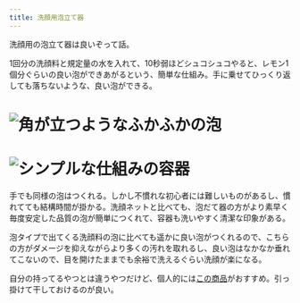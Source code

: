 ```yaml
---
title: 洗顔用泡立て器
---
```

洗顔用の泡立て器は良いぞって話。

1回分の洗顔料と規定量の水を入れて、10秒弱ほどシュコシュコやると、レモン1個分ぐらいの良い泡ができあがるという、簡単な仕組み。手に乗せてひっくり返しても落ちないような、良い泡ができる。

![](https://lh3.googleusercontent.com/JW7Qt0zKjvsQ37aVOYPur5M8jb52Kh7F_7nt0hnKYDdAc-Gvfy4RAYzVODfb7aQYsyH-Gun4OmLlKsR6bfnwe86OW4L2a58M2jZz24fcQKl7EeMiY1poFLoneM7ZwXr6Y2nzmSYH3tDTVamEkVJ7xU7W22ZCsyiOkOGqxapvxxrPOrtVlqIOh2OVbvBi "角が立つようなふかふかの泡")
===================================================================================================================================================================================================================================================

![](https://lh5.googleusercontent.com/nZ8n-VMufuowR6LaRqmaxg9ggKn5n_WOkUgK7w-w0c0g4nkbizGYZNJrZsuapGWGLW8Rzc5LdScsZr9O_WbswWu4H2y5QN0WnhWMyqH307RT9SkC7yse96oBdchYeAfPWjvQJcEwJwFSfy2KrO_0rCQ8UrFTLqKPV9NbBgdGYceCW-tHTecM4ylaeTpe "シンプルな仕組みの容器")
=================================================================================================================================================================================================================================================

手でも同様の泡はつくれる。しかし不慣れな初心者には難しいものがあるし、慣れてても結構時間が掛かる。洗顔ネットと比べても、泡だて器の方がより素早く毎度安定した品質の泡が簡単につくれて、容器も洗いやすく清潔な印象がある。

泡タイプで出てくる洗顔料の泡に比べても遥かに良い泡がつくれるので、こちらの方がダメージを抑えながらより多くの汚れを取れるし、良い泡はなかなか垂れてこないので、目を開けたままでも余裕で洗えるぐらい洗顔が楽になる。

自分の持ってるやつとは違うやつだけど、個人的には[この商品](https://www.amazon.co.jp/dp/B09KMP9GDN)がおすすめ。引っ掛けて干しておけるのが良い。
